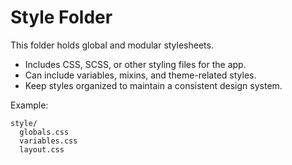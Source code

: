 # Style Folder

This folder holds global and modular stylesheets.

- Includes CSS, SCSS, or other styling files for the app.
- Can include variables, mixins, and theme-related styles.
- Keep styles organized to maintain a consistent design system.

Example:

```
style/
  globals.css
  variables.css
  layout.css
```
